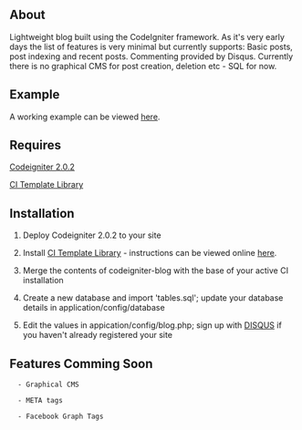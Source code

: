 About
-------
Lightweight blog built using the CodeIgniter framework. As it's very early days the list of features is very minimal but currently supports: Basic posts, post indexing and recent posts. Commenting provided by Disqus. Currently there is no graphical CMS for post creation, deletion etc - SQL for now.

Example
-------
A working example can be viewed [here](http://blog.laurencedawson.com/).

Requires
-------
[Codeigniter 2.0.2](http://codeigniter.com/download_files/reactor/CodeIgniter_2.0.2.zip)

[CI Template Library](http://williamsconcepts.com/ci/codeigniter/libraries/template/)

Installation
-------

1. Deploy Codeigniter 2.0.2 to your site

2. Install [CI Template Library](http://williamsconcepts.com/ci/codeigniter/libraries/template/) - instructions can be viewed online [here](http://williamsconcepts.com/ci/codeigniter/libraries/template/start.html).

3. Merge the contents of codeigniter-blog with the base of your active CI installation

4. Create a new database and import 'tables.sql'; update your database details in application/config/database

5. Edit the values in appication/config/blog.php; sign up with [DISQUS](http://disqus.com/admin/register/) if you haven't already registered your site

      
Features Comming Soon
-------

      - Graphical CMS
      
      - META tags
      
      - Facebook Graph Tags

